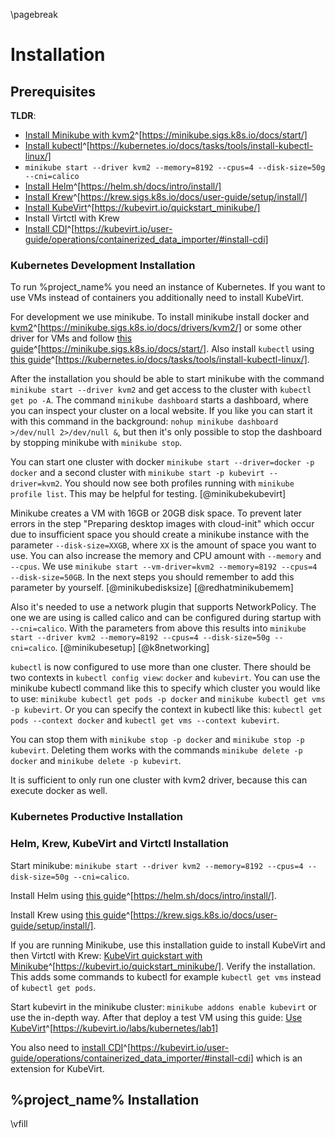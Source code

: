 \pagebreak


# Installation

## Prerequisites

**TLDR**:

- [Install Minikube with kvm2](https://minikube.sigs.k8s.io/docs/start/)^[https://minikube.sigs.k8s.io/docs/start/]
- [Install kubectl](https://kubernetes.io/docs/tasks/tools/install-kubectl-linux/)^[https://kubernetes.io/docs/tasks/tools/install-kubectl-linux/]
- `minikube start --driver kvm2 --memory=8192 --cpus=4 --disk-size=50g --cni=calico`
- [Install Helm](https://helm.sh/docs/intro/install/)^[https://helm.sh/docs/intro/install/]
- [Install Krew](https://krew.sigs.k8s.io/docs/user-guide/setup/install/)^[https://krew.sigs.k8s.io/docs/user-guide/setup/install/]
- [Install KubeVirt](https://kubevirt.io/quickstart_minikube/)^[https://kubevirt.io/quickstart_minikube/]
- Install Virtctl with Krew
- [Install CDI](https://kubevirt.io/user-guide/operations/containerized_data_importer/#install-cdi)^[https://kubevirt.io/user-guide/operations/containerized_data_importer/#install-cdi]

### Kubernetes Development Installation

To run %project_name% you need an instance of Kubernetes. If you want to use VMs instead of containers you additionally need to install KubeVirt.

For development we use minikube. To install minikube install docker and [kvm2](https://minikube.sigs.k8s.io/docs/drivers/kvm2/)^[https://minikube.sigs.k8s.io/docs/drivers/kvm2/] or some other driver for VMs and follow [this guide](https://minikube.sigs.k8s.io/docs/start/)^[https://minikube.sigs.k8s.io/docs/start/]. Also install `kubectl` using [this guide](https://kubernetes.io/docs/tasks/tools/install-kubectl-linux/)^[https://kubernetes.io/docs/tasks/tools/install-kubectl-linux/].

After the installation you should be able to start minikube with the command `minikube start --driver kvm2` and get access to the cluster with `kubectl get po -A`. The command `minikube dashboard` starts a dashboard, where you can inspect your cluster on a local website. If you like you can start it with this command in the background: `nohup minikube dashboard >/dev/null 2>/dev/null &`, but then it's only possible to stop the dashboard by stopping minikube with `minikube stop`.

You can start one cluster with docker `minikube start --driver=docker -p docker` and a second cluster with `minikube start -p kubevirt --driver=kvm2`. You should now see both profiles running with `minikube profile list`. This may be helpful for testing. [@minikubekubevirt]

Minikube creates a VM with 16GB or 20GB disk space. To prevent later errors in the step "Preparing desktop images with cloud-init" which occur due to insufficient space you should create a minikube instance with the parameter `--disk-size=XXGB`, where `XX` is the amount of space you want to use. You can also increase the memory and CPU amount with `--memory` and `--cpus`. We use `minikube start --vm-driver=kvm2 --memory=8192 --cpus=4 --disk-size=50GB`. In the next steps you should remember to add this parameter by yourself. [@minikubedisksize] [@redhatminikubemem]

Also it's needed to use a network plugin that supports NetworkPolicy. The one we are using is called calico and can be configured during startup with `--cni=calico`. With the parameters from above this results into `minikube start --driver kvm2 --memory=8192 --cpus=4 --disk-size=50g --cni=calico`. [@minikubesetup] [@k8networking]

`kubectl` is now configured to use more than one cluster. There should be two contexts in `kubectl config view`: `docker` and `kubevirt`. You can use the minikube kubectl command like this to specify which cluster you would like to use: `minikube kubectl get pods -p docker` and `minikube kubectl get vms -p kubevirt`. Or you can specify the context in kubectl like this: `kubectl get pods --context docker` and `kubectl get vms --context kubevirt`.

You can stop them with `minikube stop -p docker` and `minikube stop -p kubevirt`. Deleting them works with the commands `minikube delete -p docker` and `minikube delete -p kubevirt`.

It is sufficient to only run one cluster with kvm2 driver, because this can execute docker as well.

### Kubernetes Productive Installation
<!-- TODO -->

### Helm, Krew, KubeVirt and Virtctl Installation
Start minikube: `minikube start --driver kvm2 --memory=8192 --cpus=4 --disk-size=50g --cni=calico`.

Install Helm using [this guide](https://helm.sh/docs/intro/install/)^[https://helm.sh/docs/intro/install/].

Install Krew using [this guide](https://krew.sigs.k8s.io/docs/user-guide/setup/install/)^[https://krew.sigs.k8s.io/docs/user-guide/setup/install/].

If you are running Minikube, use this installation guide to install KubeVirt and then Virtctl with Krew: [KubeVirt quickstart with Minikube](https://kubevirt.io/quickstart_minikube/)^[https://kubevirt.io/quickstart_minikube/]. Verify the installation. This adds some commands to kubectl for example `kubectl get vms` instead of `kubectl get pods`.

Start kubevirt in the minikube cluster: `minikube addons enable kubevirt` or use the in-depth way. After that deploy a test VM using this guide: [Use KubeVirt](https://kubevirt.io/labs/kubernetes/lab1)^[https://kubevirt.io/labs/kubernetes/lab1]

You also need to [install CDI](https://kubevirt.io/user-guide/operations/containerized_data_importer/#install-cdi)^[https://kubevirt.io/user-guide/operations/containerized_data_importer/#install-cdi] which is an extension for KubeVirt.

<!-- TODO: test if kubevirt works with docker -->

## %project_name% Installation
<!-- TODO -->

\vfill
